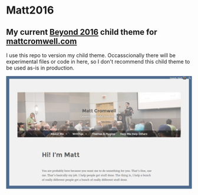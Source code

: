 # Matt2016
My current [Beyond 2016](https://github.com/mathetos/beyond2016) child theme for [mattcromwell.com](https://www.mattcromwell.com)
---

I use this repo to version my child theme. Occasscionally there will be experimental files or code in here, so I don't recommend this child theme to be used as-is in production.

![Screenshot](https://raw.githubusercontent.com/mathetos/matt2016/master/screenshot.png)

